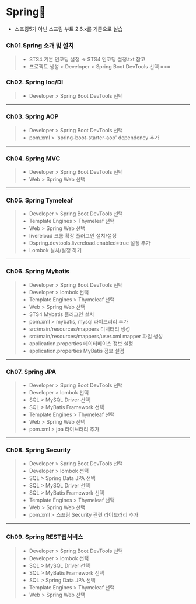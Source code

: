 # Spring🙈
* 스프링5가 아닌 스프링 부트 2.6.x를 기준으로 실습

### Ch01.Spring 소개 및 설치
>* STS4 기본 인코딩 설정 → STS4 인코딩 설정.txt 참고
>* 프로젝트 생성 > Developer > Spring Boot DevTools 선택
===
### Ch02. Spring Ioc/DI
>* Developer > Spring Boot DevTools 선택
---
### Ch03. Spring AOP
>*  Developer > Spring Boot DevTools 선택
>*  pom.xml > 'spring-boot-starter-aop' dependency 추가
---
### Ch04. Spring MVC
>*  Developer > Spring Boot DevTools 선택
>*  Web > Spring Web 선택
---
### Ch05. Spring Tymeleaf
>*  Developer > Spring Boot DevTools 선택
>*  Template Engines > Thymeleaf 선택
>*  Web > Spring Web 선택
>*  livereload 크롬 확장 플러그인 설치/설정
>*  Dspring.devtools.livereload.enabled=true 설정 추가
>*  Lombok 설치/설정 하기
---
### Ch06. Spring Mybatis
>*  Developer > Spring Boot DevTools 선택
>*  Developer > lombok 선택
>*  Template Engines > Thymeleaf 선택
>*  Web > Spring Web 선택
>*  STS4 Mybatis 플러그인 설치
>*  pom.xml > mybatis, mysql 라이브러리 추가
>*  src/main/resources/mappers 디렉터리 생성
>*  src/main/resources/mappers/user.xml mapper 파일 생성
>*  application.properties 데이터베이스 정보 설정
>*  application.properties MyBatis 정보 설정
---
### Ch07. Spring JPA
>*  Developer > Spring Boot DevTools 선택
>*  Developer > lombok 선택
>*  SQL > MySQL Driver 선택
>*  SQL > MyBatis Framework 선택
>*  Template Engines > Thymeleaf 선택
>*  Web > Spring Web 선택
>*  pom.xml > jpa 라이브러리 추가
---
### Ch08. Spring Security
>*  Developer > Spring Boot DevTools 선택
>*  Developer > lombok 선택
>*  SQL > Spring Data JPA 선택
>*  SQL > MySQL Driver 선택
>*  SQL > MyBatis Framework 선택
>*  Template Engines > Thymeleaf 선택
>*  Web > Spring Web 선택
>*  pom.xml > 스프링 Security 관련 라이브러리 추가
---
### Ch09. Spring REST웹서비스
>*  Developer > Spring Boot DevTools 선택
>*  Developer > lombok 선택
>*  SQL > MySQL Driver 선택
>*  SQL > MyBatis Framework 선택
>*  SQL > Spring Data JPA 선택
>*  Template Engines > Thymeleaf 선택
>*  Web > Spring Web 선택



